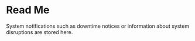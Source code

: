 # Read Me

System notifications such as downtime notices or information about system disruptions are stored here.
